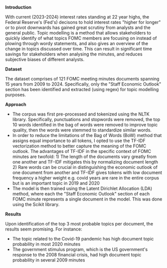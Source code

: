 **Introduction**

With current (2023-2024) interest rates standing at 22 year highs, the Federal Reserve's (Fed's) decisons to hold interest rates "higher for longer" or to pivot downwards has gained great scrutiny from analysts and the general public. Topic modelling is a method that allows stakeholders to quickly identify of what topics FOMC members are focusing on instead of plowing through wordy statements, and also gives an overview of the change in topics discussed over time. This can result in significant time savings for stakeholders when analysing the minutes, and reduces subjective biases of different analysts.

**Dataset**

The dataset comprises of 121 FOMC meeting minutes documents spanning 15 years from 2009 to 2024.
Specifically, only the "Staff Economic Outlook" section has been identified and extracted (using regex) for topic modelling purposes.

**Approach**

* The corpus was first pre-processed and tokenized using the NLTK library. Specifically, punctuations and stopwords were removed, the top 10 words identified in the bag of words were removed to improve topic quality, then the words were stemmed to standardize similar words.
* In order to reduce the limitations of the Bag of Words (BoW) method that assigns equal importance to all tokens, I opted to use the TF-IDF vectorization method to better capture the meaning of the FOMC outlook. The advantages of TF-IDF in the specific context of FOMC minutes are twofold: 1) The length of the documents vary greatly from one another and TF-IDF mitigates this by normalizing document length 2) Rare words can be crucial in distinguishing the economic outlook of one document from another and TF-IDF gives tokens with low document frequency a higher weight e.g. covid years are rare in the entire corpus but is an important topic in 2019 and 2020
* The model is then trained using the Latent Dirichlet Allocation (LDA) method, where each the "Staff Economic Outlook" section of each FOMC minute represents a single document in the model. This was done using the Scikit library.

**Results**

Upon identification of the top 3 most probable topics per document, the results seem promising. For instance:
* The topic related to the Covid-19 pandemic has high document topic probability in most 2020 minutes
* The government stimulus program, which is the US government's response to the 2008 financial crisis, had high document topic probability in several 2009 minutes
